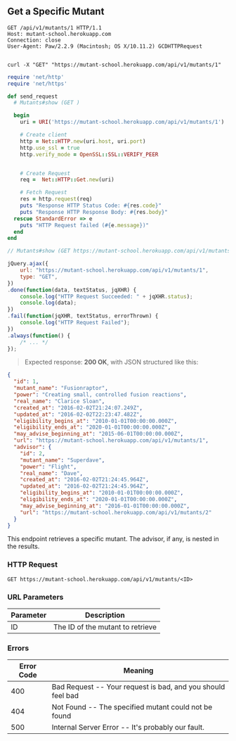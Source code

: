## Get a Specific Mutant

```http
GET /api/v1/mutants/1 HTTP/1.1
Host: mutant-school.herokuapp.com
Connection: close
User-Agent: Paw/2.2.9 (Macintosh; OS X/10.11.2) GCDHTTPRequest


```

```shell
curl -X "GET" "https://mutant-school.herokuapp.com/api/v1/mutants/1"
```

```ruby
require 'net/http'
require 'net/https'

def send_request
  # Mutants#show (GET )

  begin
    uri = URI('https://mutant-school.herokuapp.com/api/v1/mutants/1')

    # Create client
    http = Net::HTTP.new(uri.host, uri.port)
    http.use_ssl = true
    http.verify_mode = OpenSSL::SSL::VERIFY_PEER


    # Create Request
    req =  Net::HTTP::Get.new(uri)

    # Fetch Request
    res = http.request(req)
    puts "Response HTTP Status Code: #{res.code}"
    puts "Response HTTP Response Body: #{res.body}"
  rescue StandardError => e
    puts "HTTP Request failed (#{e.message})"
  end
end
```

```javascript
// Mutants#show (GET https://mutant-school.herokuapp.com/api/v1/mutants/1)

jQuery.ajax({
    url: "https://mutant-school.herokuapp.com/api/v1/mutants/1",
    type: "GET",
})
.done(function(data, textStatus, jqXHR) {
    console.log("HTTP Request Succeeded: " + jqXHR.status);
    console.log(data);
})
.fail(function(jqXHR, textStatus, errorThrown) {
    console.log("HTTP Request Failed");
})
.always(function() {
    /* ... */
});
```

> Expected response: **200 OK**, with JSON structured like this:

```json
{
  "id": 1,
  "mutant_name": "Fusionraptor",
  "power": "Creating small, controlled fusion reactions",
  "real_name": "Clarice Sloan",
  "created_at": "2016-02-02T21:24:07.249Z",
  "updated_at": "2016-02-02T22:23:47.482Z",
  "eligibility_begins_at": "2010-01-01T00:00:00.000Z",
  "eligibility_ends_at": "2020-01-01T00:00:00.000Z",
  "may_advise_beginning_at": "2015-06-01T00:00:00.000Z",
  "url": "https://mutant-school.herokuapp.com/api/v1/mutants/1",
  "advisor": {
    "id": 2,
    "mutant_name": "Superdave",
    "power": "Flight",
    "real_name": "Dave",
    "created_at": "2016-02-02T21:24:45.964Z",
    "updated_at": "2016-02-02T21:24:45.964Z",
    "eligibility_begins_at": "2010-01-01T00:00:00.000Z",
    "eligibility_ends_at": "2020-01-01T00:00:00.000Z",
    "may_advise_beginning_at": "2016-01-01T00:00:00.000Z",
    "url": "https://mutant-school.herokuapp.com/api/v1/mutants/2"
  }
}
```

This endpoint retrieves a specific mutant. The advisor, if any, is nested in the results.

### HTTP Request

`GET https://mutant-school.herokuapp.com/api/v1/mutants/<ID>`

### URL Parameters

Parameter | Description
--------- | -----------
ID        | The ID of the mutant to retrieve

### Errors

Error Code | Meaning
---------- | -------
400        | Bad Request -- Your request is bad, and you should feel bad
404        | Not Found -- The specified mutant could not be found
500        | Internal Server Error -- It's probably our fault.
